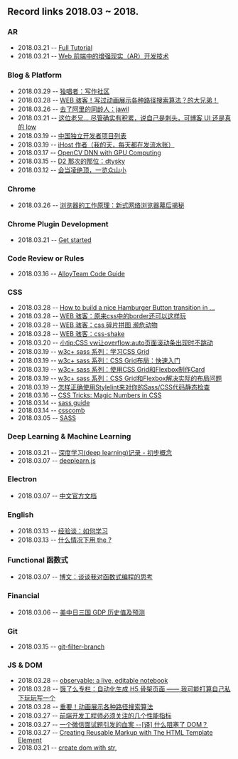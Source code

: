 ## Record links 2018.03 ~ 2018.



### AR

* 2018.03.21 -- [Full Tutorial](https://marmelab.com/blog/2017/06/19/augmented-reality-html5.html)
* 2018.03.21 -- [Web 前端中的增强现实（AR）开发技术](http://mp.weixin.qq.com/s/GgW2_na0xrRD0Ry86fvPrw)


### Blog & Platform

* 2018.03.29 -- [独唱者：写作社区](https://www.dutype.com/)
* 2018.03.28 -- [WEB 骇客！写过动画展示各种路径搜索算法？的大兄弟！](http://know.webhek.com/)
* 2018.03.26 -- [去了阿里的同龄人：jawil](https://github.com/jawil/blog/issues)
* 2018.03.21 -- [这位老兄... 尽管确实有积累，说自己是刺头，可博客 UI 还是真的 low](http://www.zhangxinxu.com/life/2018/03/record-some-mind/)
* 2018.03.19 -- [中国独立开发者项目列表](https://github.com/1c7/chinese-independent-developer)
* 2018.03.19 -- [iHost 作者（我的天，每天都在发流水账）](https://atjason.com/)
* 2018.03.17 -- [OpenCV DNN with GPU Computing](https://xinlake.github.io/)
* 2018.03.15 -- [D2 那次的那位：dtysky](http://dtysky.moe/category/Create)
* 2018.03.12 -- [会当凌绝顶，一览众山小](https://jiajunhuang.com/)


### Chrome

* 2018.03.26 -- [浏览器的工作原理：新式网络浏览器幕后揭秘](https://www.html5rocks.com/zh/tutorials/internals/howbrowserswork/)


### Chrome Plugin Development

* 2018.03.21 -- [Get started](https://developer.chrome.com/extensions/getstarted)


### Code Review or Rules

* 2018.03.16 -- [AlloyTeam Code Guide](http://alloyteam.github.io/CodeGuide/#css-declaration-order)


### CSS

* 2018.03.28 -- [How to build a nice Hamburger Button transition in ...](http://robb.is/working-on/a-hamburger-button-transition)
* 2018.03.28 -- [WEB 骇客：原来css中的border还可以这样玩](http://www.webhek.com/post/play-with-css-border.html)
* 2018.03.28 -- [WEB 骇客：css 碎片拼图 濒危动物](http://www.webhek.com/post/species-in-pieces.html)
* 2018.03.28 -- [WEB 骇客：css-shake](http://www.webhek.com/post/css-shake.html)
* 2018.03.20 -- [小tip:CSS vw让overflow:auto页面滚动条出现时不跳动](http://www.zhangxinxu.com/wordpress/2015/01/css-page-scrollbar-toggle-center-no-jumping/)
* 2018.03.19 -- [w3c+ sass 系列：学习CSS Grid](https://www.w3cplus.com/css/learncssgrid.html)
* 2018.03.19 -- [w3c+ sass 系列：CSS Grid布局：快速入门](https://www.w3cplus.com/css3/css-grid-layout-quick-start-guide.html)
* 2018.03.19 -- [w3c+ sass 系列：使用CSS Grid和Flexbox制作Card](https://www.w3cplus.com/css3/solving-problems-with-css-grid-and-flexbox-the-card-ui.html)
* 2018.03.19 -- [w3c+ sass 系列：CSS Grid和Flexbox解决实际的布局问题](https://www.w3cplus.com/css3/css-grid-flexbox-solving-real-world-problems.html)
* 2018.03.19 -- [怎样正确使用Stylelint来对你的Sass/CSS代码静态检查](http://www.zcfy.cc/article/how-to-lint-your-sass-css-properly-with-stylelint-mdash-creative-nightly-1160.html)
* 2018.03.16 -- [CSS Tricks: Magic Numbers in CSS](https://css-tricks.com/magic-numbers-in-css/)
* 2018.03.14 -- [sass guide](https://sass-guidelin.es/zh/)
* 2018.03.14 -- [csscomb](http://csscomb.com/)
* 2018.03.05 -- [SASS](http://www.css88.com/doc/sass/)


### Deep Learning & Machine Learning

* 2018.03.21 -- [深度学习(deep learning)记录 - 初步概念](https://zacard.net/2018/01/12/deeplearning-1/)
* 2018.03.07 -- [deeplearn.js](https://deeplearnjs.org/)


### Electron

* 2018.03.07 -- [中文官方文档](https://electronjs.org/docs/tutorial/quick-start)


### English

* 2018.03.13 -- [经验谈：如何学习](https://github.com/byoungd/English-level-up-tips-for-Chinese)
* 2018.03.13 -- [什么情况下用 the ?](https://www.zybang.com/question/68326efce38a7ec44e02e8ebd831185b.html)


### Functional 函数式

* 2018.03.07 -- [博文：谈谈我对函数式编程的思考](https://github.com/berwin/Blog/issues/15)


### Financial

* 2018.03.06 -- [美中日三国 GDP 历史值及预测](http://www.8pu.com/)


### Git

* 2018.03.15 -- [git-filter-branch](https://git-scm.com/docs/git-filter-branch)


### JS & DOM

* 2018.03.28 -- [observable: a live, editable notebook](https://beta.observablehq.com/@mbostock/five-minute-introduction)
* 2018.03.28 -- [饿了么专栏：自动化生成 H5 骨架页面 —— 我可能打算自己私下玩玩写一个](https://zhuanlan.zhihu.com/p/34702561)
* 2018.03.28 -- [重要！动画展示各种路径搜索算法](http://www.webhek.com/post/pathfinding.html)
* 2018.03.27 -- [前端开发工程师必须关注的几个性能指标](https://juejin.im/entry/59f6a59cf265da432e5b48e6)
* 2018.03.27 -- [一个微信面试题引发的血案 --[译] 什么阻塞了 DOM？](https://juejin.im/post/587f4afb61ff4b00651b3c18)
* 2018.03.27 -- [Creating Reusable Markup with The HTML Template Element](http://blog.teamtreehouse.com/creating-reusable-markup-with-the-html-template-element)
* 2018.03.21 -- [create dom with str, <template>](https://stackoverflow.com/questions/494143/creating-a-new-dom-element-from-an-html-string-using-built-in-dom-methods-or-pro)
* 2018.03.20 -- [How to disable scrolling temporarily?](https://stackoverflow.com/questions/4770025/how-to-disable-scrolling-temporarily)


### Linux

* 2018.03.08 -- [linux中强大且常用命令：find、grep](https://www.cnblogs.com/skynet/archive/2010/12/25/1916873.html)


### Others

* 2018.03.28 -- [脑力劳动者如何正确的休息 —— 我又不用管这是不是抄来的，内容好就行](https://zhuanlan.zhihu.com/p/20900822)
* 2018.03.27 -- [从软件工程角度看大前端技术栈](http://gitbook.cn/books/596760dc118fa209584fd395/index.html)
* 2018.03.24 -- [和中国版不同，《浪矢解忧杂货店》突出了原著中的日本生死观](http://news.sina.com.cn/o/2018-02-09/doc-ifyrkrva6152306.shtml)
* 2018.03.20 -- [wiki: 斯蒂芬·茨威格、Affair of the Diamond Necklace、法国大革命]()
* 2018.03.20 -- [孔乙己的“四样写法”说的不是茴香豆的“茴”，而是来回的“回”](http://blog.sina.com.cn/s/blog_63af05000102vjfw.html?tj=1)
* 2018.03.20 -- [国外模版 UI 售卖网站的其中一项](https://genesisui.com/demo/?template=prime&version=1.8.14&framework=bootstrap4-angular5)
* 2018.03.19 -- [湾区论坛](https://wanqu.io/)
* 2018.03.15 -- [2017年居民收入和消费支出情况的](http://www.stats.gov.cn/tjsj/zxfb/201801/t20180118_1574931.html)
* 2018.03.15 -- [知乎：中国大通货膨胀时代是要来临了吗？有哪些标志？](https://www.zhihu.com/question/20438828)
* 2018.03.15 -- [看看 2005 年那时的人们是怎样看待房价的](http://bbs.tianya.cn/post-house-3003-1.shtml)
* 2018.03.13 -- [中国程序员容易发音错误的单词](https://github.com/shimohq/chinese-programmer-wrong-pronunciation)
* 2018.03.13 -- [awesome-developer-streams](https://github.com/bnb/awesome-developer-streams)
* 2018.03.12 -- [Sublime 转 Vim 模式](http://www.cnblogs.com/zuike/p/4402022.html)
* 2018.03.08 -- [我是一直觉得，最近越来越多的观念被普及，然而事实规律呢，按理说又不会大变](http://www.sohu.com/a/222269490_165453)
* 2018.03.08 -- [666 神童集中营：少年班](https://zh.wikipedia.org/wiki/%E5%B0%91%E5%B9%B4%E7%8F%AD)
* 2018.03.08 -- [DARLING in the FRANXX](https://anime1.me/4088)


### React

* 2018.03.15 -- [你真了解 React 吗？](http://qingbob.com/understand-react-01/)


### Read

* 2018.03.29 -- [和恋人睡觉应该采取哪种姿势？](https://www.dutype.com/t/topic/34)
* 2018.03.29 -- [一个老实人的世态炎凉](https://www.dutype.com/t/topic/30)
* 2018.03.29 -- [一个程序员和他的保洁阿姨](https://www.dutype.com/t/topic/253)
* 2018.03.11 -- [梦远书城：源氏物语 －－ 紫式部（丰子恺译）](http://www.my285.com/wgwx/cpxs/yswy/index.htm)
* 2018.03.11 -- [乔治孙：中国永远出不了大卫·莱特曼](http://cul.qq.com/a/20150520/020765.htm)
* 2018.03.06 -- [梦远书城：红与黑](http://www.my285.com/wgwx/zpj/std/hyh/078.htm)
* 2018.03.06 -- [百度阅读：红与黑](https://yd.baidu.com/view/fc2e6312852458fb760b5652?cn=10-160,11-38&pn=3)


### Spider

* 2018.03.12 -- [🐔的博客以及爬教务处](https://blog.scnace.me/%E4%B8%80%E6%AC%A1%E7%88%AC%E6%96%B9%E6%AD%A3%E6%95%99%E5%8A%A1%E5%A4%84%E7%9A%84%E6%88%90%E5%8A%9F%E5%AE%9E%E8%B7%B5/)
* 2018.03.12 -- [写了一个方正教务系统的爬虫，踩了一些坑。](https://www.v2ex.com/t/437081#reply58)
* 2018.03.12 -- [新浪微博模拟登录](https://pydata.me/2017/12/15/%E6%96%B0%E6%B5%AA%E5%BE%AE%E5%8D%9A%E6%A8%A1%E6%8B%9F%E7%99%BB%E5%BD%95/)


### SVG

* 2018.03.28 -- [WEB 骇客：用SVG给Checkbox和Radio添加动画效果](http://www.webhek.com/post/animated-checkboxes-and-radio-buttons-with-svg.html)


### System

* 2018.03.08 -- [High CPU Utilization of Hyperkit in Mac #1759](https://github.com/docker/for-mac/issues/1759)
* 2018.03.08 -- [what-is-the-powerd-process-and-why-is-it-running-on-my-mac](https://www.howtogeek.com/326965/what-is-the-powerd-process-and-why-is-it-running-on-my-mac/)


### TypeScript TS

* 2018.03.07 -- [TypeScript 中文手册](https://typescript.bootcss.com/basic-types.html)


### Video Study

* 2018.03.13 -- [那王德福说有种看美剧的感觉，还有什么编辑器操作等 -- 优达：前端工程师](https://classroom.udacity.com/nanodegrees/nd001-cn-preview/parts/dd73b171-dd5e-40ef-91a9-82cc447e8df0/modules/25e97106-d269-4ff9-927c-15d030b70237/lessons/b77b0363-d9f8-47b9-a153-d82c33c08f58/concepts/31d9aba4-8ba3-48e3-a8e8-8c4209087447)


### Vim

* 2018.03.15 -- [scheme nova](https://trevordmiller.com/projects/nova)
* 2018.03.15 -- [Can I see your terminal](https://dev.to/itsjzt/can-i-see-your-terminal--62e)
* 2018.03.14 -- [fix: automatically quit vim if NERDTree is last and only buffer](https://github.com/scrooloose/nerdtree/issues/21)
* 2018.03.16 -- [How do I insert text at beginning of a multi-line selection in vi/Vim?](https://stackoverflow.com/questions/253380/how-do-i-insert-text-at-beginning-of-a-multi-line-selection-in-vi-vim)
* 2018.03.13 -- [关于 mac vim的 alt 键无法正常映射](http://www.cnblogs.com/yanyichao/p/4026626.html)
* 2018.03.12 -- [Vim .swp and .swo and .swn files](http://ttm.github.io/research/2017/11/02/vim-swp-swo.html)
* 2018.03.12 -- [How to toggle comments with ctrl+/? [duplicate]](https://vi.stackexchange.com/questions/8128/how-to-toggle-comments-with-ctrl)
* 2018.03.11 -- [缩进总结](http://blog.csdn.net/jobschen/article/details/52328394)
* 2018.03.11 -- [窗口分割：linux-vim split:vim编辑器的窗口分割](http://blog.csdn.net/gexiaobaoHelloWorld/article/details/7783427)
* 2018.03.11 -- [再谈vim中多窗口的编辑 ctrl+w+H窗口位置最大化和互换等操作](https://www.cnblogs.com/bkylee/p/6120060.html)
* 2018.03.11 -- [hi: 选中后高亮设置](http://www.jb51.net/LINUXjishu/37899.html & http://blog.sina.com.cn/s/blog_60a38c850101lp3u.html)
* 2018.03.11 -- [Insert 模式下 backspace 问题的解决办法](http://blog.csdn.net/zxy987872674/article/details/64124959)
* 2018.03.11 -- [哇，太那个了：vim-show-the-index-of-tabs-in-the-tabline](https://superuser.com/questions/331272/vim-show-the-index-of-tabs-in-the-tabline)
* 2018.03.10 -- [What's the difference between :update and :w in Vim?](https://stackoverflow.com/questions/3092911/whats-the-difference-between-update-and-w-in-vim)
* 2018.03.09 -- [[Vim]vim的几种模式和按键映射](https://haoxiang.org/2011/09/vim-modes-and-mappin/)
* 2018.03.12 -- [成熟的配置：k-vim](https://github.com/wklken/k-vim)
* 2018.03.09 -- [成熟的配置：maximum-awesome](https://github.com/square/maximum-awesome/blob/master/vimrc)
* 2018.03.08 -- [Step0001: 参考其配置熟悉常用插件](https://www.youtube.com/watch?v=zF9EcpYb1KE)
* ---- 以下为操作
* 2018.03.14 -- [How to enable and use code folding in Vim?](https://unix.stackexchange.com/questions/141097/how-to-enable-and-use-code-folding-in-vim)
* 2018.03.13 -- [Vim clear last search highlighting](https://stackoverflow.com/questions/657447/vim-clear-last-search-highlighting)
* 2018.03.14 -- [Vim Tips Wiki: Folding](http://vim.wikia.com/wiki/Folding)
* 2018.03.13 -- [Vim Tips Wiki: Moving lines up or down](http://vim.wikia.com/wiki/Moving_lines_up_or_down)
* ---- 以下为插件
* 2018.03.12 -- [emmet-vim](https://github.com/mattn/emmet-vim/blob/master/doc/emmet.txt)
* 2018.03.12 -- [Comment 注释：vim-commentary](https://github.com/tpope/vim-commentary)
* 2018.03.09 -- [vim-javascript](https://github.com/pangloss/vim-javascript)
* 2018.03.09 -- [vim-jsx](https://github.com/mxw/vim-jsx)
* 2018.03.09 -- [vim-gitgutter](https://github.com/airblade/vim-gitgutter)
* 2018.03.09 -- [git: vim-fugitive](https://github.com/tpope/vim-fugitive)
* 2018.03.09 -- [*yajs.vim](https://github.com/othree/yajs.vim)
* 2018.03.09 -- [vim-javascript-syntax](https://github.com/jelera/vim-javascript-syntax)
* 2018.03.09 -- [*vim-jinja](https://github.com/mitsuhiko/vim-jinja)
* 2018.03.09 -- [vim-easymotion](https://github.com/easymotion/vim-easymotion)
* 2018.03.08 -- [vim-airline & vim-airline-themes](https://github.com/vim-airline/vim-airline)


### Web 组件、模块

* 2018.03.16 -- [基于 Canvas 实现的模拟重力系统]( canvas-gravity-simulation)
* 2018.03.16 -- [基于 Canvas 的图片打点定位工具](http://oodzchen.github.io/lab/canvas-tool/)
* 2018.03.16 -- [draggable](https://github.com/oodzchen/draggable.js)